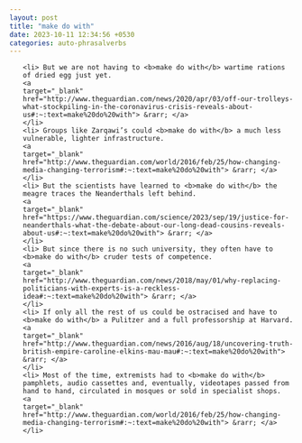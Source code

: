```yaml
---
layout: post
title: "make do with"
date: 2023-10-11 12:34:56 +0530
categories: auto-phrasalverbs
---
```

<ol>

    <li> But we are not having to <b>make do with</b> wartime rations of dried egg just yet.
    <a 
    target="_blank" 
    href="http://www.theguardian.com/news/2020/apr/03/off-our-trolleys-what-stockpiling-in-the-coronavirus-crisis-reveals-about-us#:~:text=make%20do%20with"> &rarr; </a>
    </li>
    <li> Groups like Zarqawi’s could <b>make do with</b> a much less vulnerable, lighter infrastructure.
    <a 
    target="_blank" 
    href="http://www.theguardian.com/world/2016/feb/25/how-changing-media-changing-terrorism#:~:text=make%20do%20with"> &rarr; </a>
    </li>
    <li> But the scientists have learned to <b>make do with</b> the meagre traces the Neanderthals left behind.
    <a 
    target="_blank" 
    href="https://www.theguardian.com/science/2023/sep/19/justice-for-neanderthals-what-the-debate-about-our-long-dead-cousins-reveals-about-us#:~:text=make%20do%20with"> &rarr; </a>
    </li>
    <li> But since there is no such university, they often have to <b>make do with</b> cruder tests of competence.
    <a 
    target="_blank" 
    href="http://www.theguardian.com/news/2018/may/01/why-replacing-politicians-with-experts-is-a-reckless-idea#:~:text=make%20do%20with"> &rarr; </a>
    </li>
    <li> If only all the rest of us could be ostracised and have to <b>make do with</b> a Pulitzer and a full professorship at Harvard.
    <a 
    target="_blank" 
    href="http://www.theguardian.com/news/2016/aug/18/uncovering-truth-british-empire-caroline-elkins-mau-mau#:~:text=make%20do%20with"> &rarr; </a>
    </li>
    <li> Most of the time, extremists had to <b>make do with</b> pamphlets, audio cassettes and, eventually, videotapes passed from hand to hand, circulated in mosques or sold in specialist shops.
    <a 
    target="_blank" 
    href="http://www.theguardian.com/world/2016/feb/25/how-changing-media-changing-terrorism#:~:text=make%20do%20with"> &rarr; </a>
    </li>